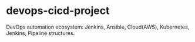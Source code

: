 # devops-cicd-project
DevOps automation ecosystem: Jenkins, Ansible, Cloud(AWS), Kubernetes, Jenkins, Pipeline structures.
